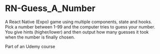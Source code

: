 # RN-Guess_A_Number
A React Native (Expo) game using multiple components, state and hooks.
Pick a number between 1-99 and the computer tries to guess your number. 
You give hints (higher/lower) and then output how many guesses it took when the number is finally chosen.

Part of an Udemy course
